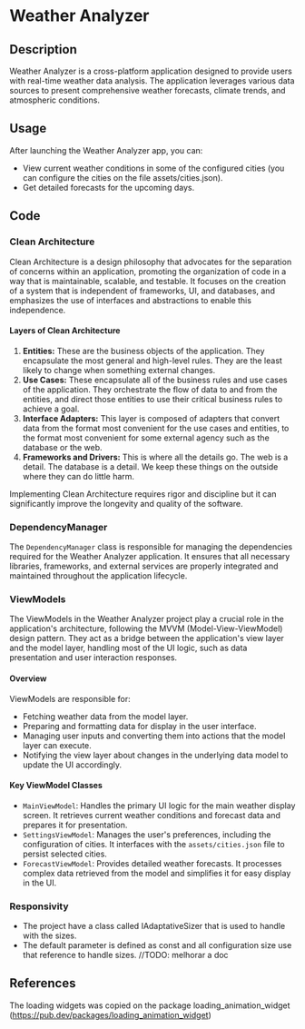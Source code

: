 # Weather Analyzer

## Description

Weather Analyzer is a cross-platform application designed to provide users with real-time weather data analysis. The application leverages various data sources to present comprehensive weather forecasts, climate trends, and atmospheric conditions.

## Usage

After launching the Weather Analyzer app, you can:

- View current weather conditions in some of the configured cities (you can configure the cities on the file assets/cities.json).
- Get detailed forecasts for the upcoming days.

## Code

### Clean Architecture
Clean Architecture is a design philosophy that advocates for the separation of concerns within an application, promoting the organization of code in a way that is maintainable, scalable, and testable. It focuses on the creation of a system that is independent of frameworks, UI, and databases, and emphasizes the use of interfaces and abstractions to enable this independence.

#### Layers of Clean Architecture

1. **Entities:** These are the business objects of the application. They encapsulate the most general and high-level rules. They are the least likely to change when something external changes.
2. **Use Cases:** These encapsulate all of the business rules and use cases of the application. They orchestrate the flow of data to and from the entities, and direct those entities to use their critical business rules to achieve a goal.
3. **Interface Adapters:** This layer is composed of adapters that convert data from the format most convenient for the use cases and entities, to the format most convenient for some external agency such as the database or the web.
4. **Frameworks and Drivers:** This is where all the details go. The web is a detail. The database is a detail. We keep these things on the outside where they can do little harm.

Implementing Clean Architecture requires rigor and discipline but it can significantly improve the longevity and quality of the software.

### DependencyManager

The `DependencyManager` class is responsible for managing the dependencies required for the Weather Analyzer application. It ensures that all necessary libraries, frameworks, and external services are properly integrated and maintained throughout the application lifecycle.

### ViewModels

The ViewModels in the Weather Analyzer project play a crucial role in the application's architecture, following the MVVM (Model-View-ViewModel) design pattern. They act as a bridge between the application's view layer and the model layer, handling most of the UI logic, such as data presentation and user interaction responses.

#### Overview

ViewModels are responsible for:

- Fetching weather data from the model layer.
- Preparing and formatting data for display in the user interface.
- Managing user inputs and converting them into actions that the model layer can execute.
- Notifying the view layer about changes in the underlying data model to update the UI accordingly.

#### Key ViewModel Classes

- `MainViewModel`: Handles the primary UI logic for the main weather display screen. It retrieves current weather conditions and forecast data and prepares it for presentation.
- `SettingsViewModel`: Manages the user's preferences, including the configuration of cities. It interfaces with the `assets/cities.json` file to persist selected cities.
- `ForecastViewModel`: Provides detailed weather forecasts. It processes complex data retrieved from the model and simplifies it for easy display in the UI.

### Responsivity

- The project have a class called IAdaptativeSizer that is used to handle with the sizes.
- The default parameter is defined as const and all configuration size use that reference to handle sizes.
//TODO: melhorar a doc

## References

The loading widgets was copied on the package loading_animation_widget (https://pub.dev/packages/loading_animation_widget)

